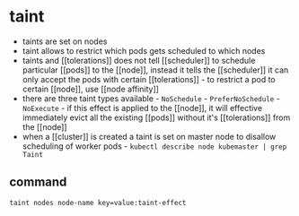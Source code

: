 # taint
- taints are set on nodes
- taint allows to restrict which pods gets scheduled to which nodes
- taints and [[tolerations]] does not tell [[scheduler]] to schedule particular [[pods]] to the [[node]], instead it tells the [[scheduler]] it can only accept the pods with certain [[tolerations]]
      - to restrict a pod to certain [[node]], use [[node affinity]]
- there are three taint types available
      - `NoSchedule`
      - `PreferNoSchedule`
      - `NoExecute`
            - if this effect is applied to the [[node]], it will effective immediately evict all the existing [[pods]] without it's [[tolerations]] from the [[node]]
- when a [[cluster]] is created a taint is set on master node to disallow scheduling of worker pods
      - `kubectl describe node kubemaster | grep Taint`

## command
`taint nodes node-name key=value:taint-effect`